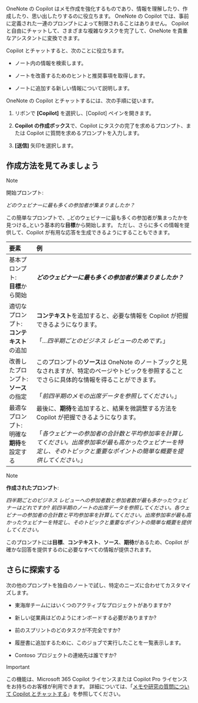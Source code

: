 OneNote の Copilot はメモ作成を強化するものであり、情報を理解したり、作成したり、思い出したりするのに役立ちます。 OneNote の Copilot では、事前に定義された一連のプロンプトによって制限されることはありません。 Copilot と自由にチャットして、さまざまな複雑なタスクを完了して、OneNote を貴重なアシスタントに変換できます。 

Copilot とチャットすると、次のことに役立ちます。

- ノート内の情報を検索します。

- ノートを改善するためのヒントと推奨事項を取得します。

- ノートに追加する新しい情報について説明します。

OneNote の Copilot とチャットするには、次の手順に従います。

1. リボンで **[Copilot]** を選択し、[Copilot] ペインを開きます。

1. **Copilot の作成ボックス**で、Copilot にタスクの完了を求めるプロンプト、または Copilot に質問を求めるプロンプトを入力します。

1. **[送信]** 矢印を選択します。

## 作成方法を見てみましょう

> [!NOTE]
> 開始プロンプト:
>
> _どのウェビナーに最も多くの参加者が集まりましたか？_

この簡単なプロンプトで、_どのウェビナーに最も多くの参加者が集まったかを見つける_という基本的な**目標**から開始します。 ただし、さらに多くの情報を提供して、Copilot が有用な応答を生成できるようにすることもできます。

| 要素 | 例 |
| :------ | :------- |
| 基本プロンプト: <br>**目標**から開始 | **_どのウェビナーに最も多くの参加者が集まりましたか？_** |
| 適切なプロンプト: <br>**コンテキスト**の追加 | **コンテキスト**を追加すると、必要な情報を Copilot が把握できるようになります。<br><br>「_...四半期ごとのビジネス レビューのためです。_」 |
| 改善したプロンプト: <br>**ソース**の指定 | このプロンプトの**ソース**は OneNote のノートブックと見なされますが、特定のページやトピックを参照することでさらに具体的な情報を得ることができます。<br><br>「_前四半期のメモの出席データを参照してください。_」 |
| 最適なプロンプト: <br>明確な**期待**を設定する | 最後に、**期待**を追加すると、結果を微調整する方法を Copilot が把握できるようになります。<br><br>「_各ウェビナーの参加者の合計数と平均参加率を計算してください。出席参加率が最も高かったウェビナーを特定し、そのトピックと重要なポイントの簡単な概要を提供してください。_」 |

> [!NOTE]
> **作成されたプロンプト**:
>
> _四半期ごとのビジネス レビューへの参加者数と参加者数が最も多かったウェビナーはどれですか? 前四半期のノートの出席データを参照してください。各ウェビナーの参加者の合計数と平均参加率を計算してください。出席参加率が最も高かったウェビナーを特定し、そのトピックと重要なポイントの簡単な概要を提供してください。_

このプロンプトには**目標**、**コンテキスト**、**ソース**、**期待**があるため、Copilot が確かな回答を提供するのに必要なすべての情報が提供されます。

## さらに探索する

次の他のプロンプトを独自のノートで試し、特定のニーズに合わせてカスタマイズします。 

- 東海岸チームにはいくつのアクティブなプロジェクトがありますか?

- 新しい従業員はどのようにオンボードする必要がありますか?

- 前のスプリントのどのタスクが不完全ですか?

- 履歴書に追加するために、このジョブで実行したことを一覧表示します。

- Contoso プロジェクトの連絡先は誰ですか?

> [!IMPORTANT]
> この機能は、Microsoft 365 Copilot ライセンスまたは Copilot Pro ライセンスをお持ちのお客様が利用できます。 詳細については、「[メモや研究の質問について Copilot とチャットする](https://support.microsoft.com/office/chat-with-copilot-about-your-notes-and-research-questions-8be75b91-d4d3-461e-af9a-fadfe208b589)」を参照してください。